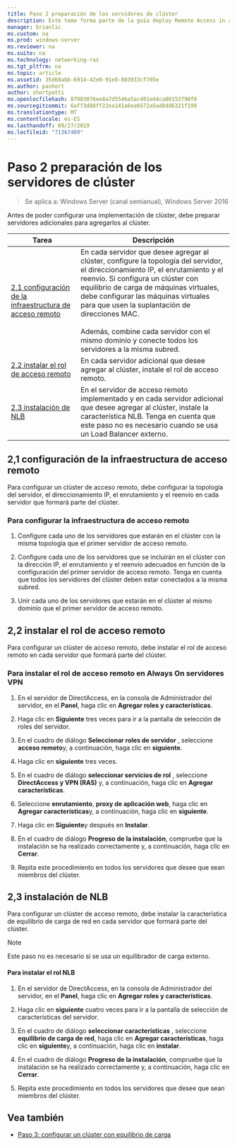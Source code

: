 ```yaml
---
title: Paso 2 preparación de los servidores de clúster
description: Este tema forma parte de la guía deploy Remote Access in a Cluster in Windows Server 2016.
manager: brianlic
ms.custom: na
ms.prod: windows-server
ms.reviewer: na
ms.suite: na
ms.technology: networking-ras
ms.tgt_pltfrm: na
ms.topic: article
ms.assetid: 35d68abb-6914-42e0-91e8-803933cf785e
ms.author: pashort
author: shortpatti
ms.openlocfilehash: 87983076ee8a7d5546a5ac491ed4ca88153798f0
ms.sourcegitcommit: 6aff3d88ff22ea141a6ea6572a5ad8dd6321f199
ms.translationtype: MT
ms.contentlocale: es-ES
ms.lasthandoff: 09/27/2019
ms.locfileid: "71367409"
---
```

# <a name="step-2-prepare-cluster-servers"></a>Paso 2 preparación de los servidores de clúster

>Se aplica a: Windows Server (canal semianual), Windows Server 2016

Antes de poder configurar una implementación de clúster, debe preparar servidores adicionales para agregarlos al clúster.  
  
|Tarea|Descripción|  
|----|--------|  
|[2,1 configuración de la infraestructura de acceso remoto](#BKMK_config)|En cada servidor que desee agregar al clúster, configure la topología del servidor, el direccionamiento IP, el enrutamiento y el reenvío. Si configura un clúster con equilibrio de carga de máquinas virtuales, debe configurar las máquinas virtuales para que usen la suplantación de direcciones MAC.<br /><br />Además, combine cada servidor con el mismo dominio y conecte todos los servidores a la misma subred.|  
|[2,2 instalar el rol de acceso remoto](#BKMK_Install)|En cada servidor adicional que desee agregar al clúster, instale el rol de acceso remoto.|  
|[2,3 instalación de NLB](#BKMK_NLB)|En el servidor de acceso remoto implementado y en cada servidor adicional que desee agregar al clúster, instale la característica NLB. Tenga en cuenta que este paso no es necesario cuando se usa un Load Balancer externo.|  
  
## <a name="BKMK_config"></a>2,1 configuración de la infraestructura de acceso remoto  
Para configurar un clúster de acceso remoto, debe configurar la topología del servidor, el direccionamiento IP, el enrutamiento y el reenvío en cada servidor que formará parte del clúster.  
  
### <a name="to-configure-the-remote-access-infrastructure"></a>Para configurar la infraestructura de acceso remoto  
  
1.  Configure cada uno de los servidores que estarán en el clúster con la misma topología que el primer servidor de acceso remoto.  
  
2.  Configure cada uno de los servidores que se incluirán en el clúster con la dirección IP, el enrutamiento y el reenvío adecuados en función de la configuración del primer servidor de acceso remoto. Tenga en cuenta que todos los servidores del clúster deben estar conectados a la misma subred.  
  
3.  Unir cada uno de los servidores que estarán en el clúster al mismo dominio que el primer servidor de acceso remoto.  
  
## <a name="BKMK_Install"></a>2,2 instalar el rol de acceso remoto  
Para configurar un clúster de acceso remoto, debe instalar el rol de acceso remoto en cada servidor que formará parte del clúster.  
  
### <a name="to-install-the-remote-access-role-on-always-on-vpn-servers"></a>Para instalar el rol de acceso remoto en Always On servidores VPN  
  
1.  En el servidor de DirectAccess, en la consola de Administrador del servidor, en el **Panel**, haga clic en **Agregar roles y características**.  
  
2.  Haga clic en **Siguiente** tres veces para ir a la pantalla de selección de roles del servidor.  
  
3.  En el cuadro de diálogo **Seleccionar roles de servidor** , seleccione **acceso remoto**y, a continuación, haga clic en **siguiente**.  
  
4.  Haga clic en **siguiente** tres veces.  
  
5.  En el cuadro de diálogo **seleccionar servicios de rol** , seleccione **DirectAccess y VPN (RAS)** y, a continuación, haga clic en **Agregar características**.  
  
6.  Seleccione **enrutamiento**, **proxy de aplicación web**, haga clic en **Agregar características**y, a continuación, haga clic en **siguiente**.  
  
7. Haga clic en **Siguiente**y después en **Instalar**.  
  
8.  En el cuadro de diálogo **Progreso de la instalación**, compruebe que la instalación se ha realizado correctamente y, a continuación, haga clic en **Cerrar**.  
  
9.  Repita este procedimiento en todos los servidores que desee que sean miembros del clúster.  
  
## <a name="BKMK_NLB"></a>2,3 instalación de NLB  
Para configurar un clúster de acceso remoto, debe instalar la característica de equilibrio de carga de red en cada servidor que formará parte del clúster.  
  
> [!NOTE]  
> Este paso no es necesario si se usa un equilibrador de carga externo.  
  
#### <a name="to-install-the-nlb-role"></a>Para instalar el rol NLB  
  
1.  En el servidor de DirectAccess, en la consola de Administrador del servidor, en el **Panel**, haga clic en **Agregar roles y características**.  
  
2.  Haga clic en **siguiente** cuatro veces para ir a la pantalla de selección de características del servidor.  
  
3.  En el cuadro de diálogo **seleccionar características** , seleccione **equilibrio de carga de red**, haga clic en **Agregar características**, haga clic en **siguiente**y, a continuación, haga clic en **instalar**.  
  
4.  En el cuadro de diálogo **Progreso de la instalación**, compruebe que la instalación se ha realizado correctamente y, a continuación, haga clic en **Cerrar**.  
  
5.  Repita este procedimiento en todos los servidores que desee que sean miembros del clúster.  
  
## <a name="BKMK_Links"></a>Vea también  
  
-   [Paso 3: configurar un clúster con equilibrio de carga](Step-3-Configure-a-Load-Balanced-Cluster.md)  
  


